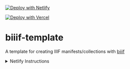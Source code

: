 <!-- <a href="https://app.netlify.com/start/deploy?repository=https://github.com/edsilv/biiif-template">
  <img src="https://www.netlify.com/img/deploy/button.svg" alt="Deploy to Netlify" />
</a> -->

[![Deploy with Netlify](https://www.netlify.com/img/deploy/button.svg)](https://app.netlify.com/start/deploy?repository=https://github.com/edsilv/biiif-template)

[![Deploy with Vercel](https://vercel.com/button)](https://vercel.com/new/git/external?repository-url=https%3A%2F%2Fgithub.com%2Fedsilv%2Fbiiif-template&project-name=my-cool-iiif&repo-name=my-cool-iiif)

# biiif-template

A template for creating IIIF manifests/collections with [biiif](https://github.com/edsilv/biiif/)

<details>
  <summary>Netlify Instructions</summary>
  1. Click "Deploy with Netlify"
  2. Click "Connect to Github"
  3. Choose a name for your new repository, e.g. "my-cool-iiif"
  4. Click "Save and Deploy"
  5. Copy the auto-generated name for your site, e.g. `confident-goldstine-3646b6`
  6. Underneath your site name, where it says "Deploys from GitHub", click on the Github link to visit your newly generated repository
  7. Click on `package.json`
  8. Click on the "Edit this file" pencil in the top right corner
  9. Where it says `"build": "npx biiif collection -u https://sitename.netlify.app"`, paste your netlify site name to replace `sitename`.
  10. It should now read something like `"build": "npx biiif collection -u https://confident-goldstine-3646b6.netlify.app"`
  11. Scroll down and commit your changes
  12. Wait a few moments for your netlify site to redeploy, then visit `https://confident-goldstine-3646b6.netlify.app/index.json`. This is your published IIIF manifest
<details>

<details>
  <summary>Vercel Instructions</summary>
  1. Click "Deploy with Vercel"
  2. coming soon...
<details>
